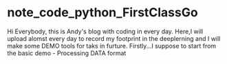 # note_code_python_FirstClassGo
Hi Everybody, this is Andy's blog with coding in every day.
Here,I will upload alomst every day to record my footprint in the deeplerning and I will make some DEMO tools for taks in furture.
Firstly...I suppose to start from the basic demo - Processing DATA format


